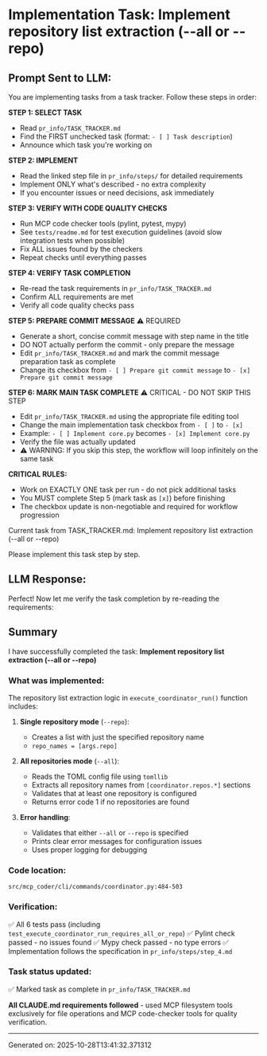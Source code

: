 # Implementation Task: Implement repository list extraction (--all or --repo)

## Prompt Sent to LLM:
You are implementing tasks from a task tracker. Follow these steps in order:

**STEP 1: SELECT TASK**
- Read `pr_info/TASK_TRACKER.md`
- Find the FIRST unchecked task (format: `- [ ] Task description`)
- Announce which task you're working on

**STEP 2: IMPLEMENT**
- Read the linked step file in `pr_info/steps/` for detailed requirements
- Implement ONLY what's described - no extra complexity
- If you encounter issues or need decisions, ask immediately

**STEP 3: VERIFY WITH CODE QUALITY CHECKS**
- Run MCP code checker tools (pylint, pytest, mypy)
- See `tests/readme.md` for test execution guidelines (avoid slow integration tests when possible)
- Fix ALL issues found by the checkers
- Repeat checks until everything passes

**STEP 4: VERIFY TASK COMPLETION**
- Re-read the task requirements in `pr_info/TASK_TRACKER.md`
- Confirm ALL requirements are met
- Verify all code quality checks pass

**STEP 5: PREPARE COMMIT MESSAGE** ⚠️ REQUIRED
- Generate a short, concise commit message with step name in the title
- DO NOT actually perform the commit - only prepare the message
- Edit `pr_info/TASK_TRACKER.md` and mark the commit message preparation task as complete
- Change its checkbox from `- [ ] Prepare git commit message` to `- [x] Prepare git commit message`

**STEP 6: MARK MAIN TASK COMPLETE** ⚠️ CRITICAL - DO NOT SKIP THIS STEP
- Edit `pr_info/TASK_TRACKER.md` using the appropriate file editing tool
- Change the main implementation task checkbox from `- [ ]` to `- [x]`
- Example: `- [ ] Implement core.py` becomes `- [x] Implement core.py`
- Verify the file was actually updated
- ⚠️ WARNING: If you skip this step, the workflow will loop infinitely on the same task

**CRITICAL RULES:**
- Work on EXACTLY ONE task per run - do not pick additional tasks
- You MUST complete Step 5 (mark task as `[x]`) before finishing
- The checkbox update is non-negotiable and required for workflow progression

Current task from TASK_TRACKER.md: Implement repository list extraction (--all or --repo)

Please implement this task step by step.

## LLM Response:
Perfect! Now let me verify the task completion by re-reading the requirements:

## Summary

I have successfully completed the task: **Implement repository list extraction (--all or --repo)**

### What was implemented:

The repository list extraction logic in `execute_coordinator_run()` function includes:

1. **Single repository mode** (`--repo`):
   - Creates a list with just the specified repository name
   - `repo_names = [args.repo]`

2. **All repositories mode** (`--all`):
   - Reads the TOML config file using `tomllib`
   - Extracts all repository names from `[coordinator.repos.*]` sections
   - Validates that at least one repository is configured
   - Returns error code 1 if no repositories are found

3. **Error handling**:
   - Validates that either `--all` or `--repo` is specified
   - Prints clear error messages for configuration issues
   - Uses proper logging for debugging

### Code location:
`src/mcp_coder/cli/commands/coordinator.py:484-503`

### Verification:
✅ All 6 tests pass (including `test_execute_coordinator_run_requires_all_or_repo`)
✅ Pylint check passed - no issues found
✅ Mypy check passed - no type errors
✅ Implementation follows the specification in `pr_info/steps/step_4.md`

### Task status updated:
✅ Marked task as complete in `pr_info/TASK_TRACKER.md`

**All CLAUDE.md requirements followed** - used MCP filesystem tools exclusively for file operations and MCP code-checker tools for quality verification.

---
Generated on: 2025-10-28T13:41:32.371312
